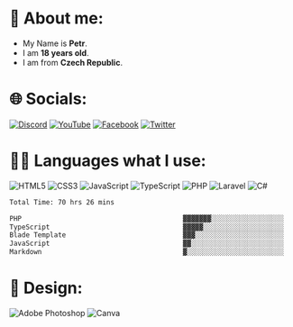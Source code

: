 # 👦 About me:
- My Name is **Petr**.<br>
- I am **18 years old**.<br>
- I am from **Czech Republic**.<br>

# 🌐 Socials:
[![Discord](https://img.shields.io/badge/Discord-%235865F2.svg?style=for-the-badge&logo=discord&logoColor=white)](https://discord.gg/k46F443VZJ) [![YouTube](https://img.shields.io/badge/YouTube-%23FF0000.svg?style=for-the-badge&logo=YouTube&logoColor=white)](https://www.youtube.com/channel/UCD_3lwYUvAeeqR0zURQNdzA) [![Facebook](https://img.shields.io/badge/Facebook-%231877F2.svg?style=for-the-badge&logo=Facebook&logoColor=white)](https://www.facebook.com/vurmpetr) [![Twitter](https://img.shields.io/badge/twitter-%231DA1F2.svg?style=for-the-badge&logo=twitter&logoColor=white)](https://twitter.com/ultronek)

# 👨‍💻 Languages what I use:
![HTML5](https://img.shields.io/badge/html5-%23E34F26.svg?style=for-the-badge&logo=html5&logoColor=white) ![CSS3](https://img.shields.io/badge/css3-%231572B6.svg?style=for-the-badge&logo=css3&logoColor=white) ![JavaScript](https://img.shields.io/badge/javascript-%23323330.svg?style=for-the-badge&logo=javascript&logoColor=%23F7DF1E) ![TypeScript](https://img.shields.io/badge/typescript-%23323330.svg?style=for-the-badge&logo=typescript&logoColor=%23007acc) ![PHP](https://img.shields.io/badge/php-%23777BB4.svg?style=for-the-badge&logo=php&logoColor=white) ![Laravel](https://img.shields.io/badge/laravel-%23F05340.svg?style=for-the-badge&logo=laravel&logoColor=white) ![C#](https://img.shields.io/badge/c%23-%23239120.svg?style=for-the-badge&logo=c-sharp&logoColor=white)
<br>
<!--START_SECTION:waka-->

```txt
Total Time: 70 hrs 26 mins

PHP                                        ▓▓▓▓▓▓▓░░░░░░░░░░░░░░░░░░   27.86 %
TypeScript                                 ▓▓▓▓▓░░░░░░░░░░░░░░░░░░░░   18.89 %
Blade Template                             ▓▓▓░░░░░░░░░░░░░░░░░░░░░░   10.84 %
JavaScript                                 ▓▓░░░░░░░░░░░░░░░░░░░░░░░   09.66 %
Markdown                                   ▓░░░░░░░░░░░░░░░░░░░░░░░░   04.69 %
```

<!--END_SECTION:waka-->

# 🎨 Design:
![Adobe Photoshop](https://img.shields.io/badge/adobe%20photoshop-%2331A8FF.svg?style=for-the-badge&logo=adobe%20photoshop&logoColor=white) ![Canva](https://img.shields.io/badge/canva-%2331A8FF.svg?style=for-the-badge&logo=canva&logoColor=white)
